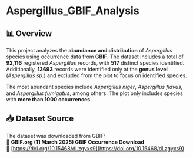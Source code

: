 # Aspergillus_GBIF_Analysis

## 📊 Overview
This project analyzes the **abundance and distribution** of *Aspergillus* species using occurrence data from **GBIF**.
The dataset includes a total of **92,116** registered *Aspergillus* records, with **517** distinct species identified.  
Additionally, **13693** records were identified only at the **genus level** (*Aspergillus sp.*) and excluded from the plot to focus on identified species.  

The most abundant species include *Aspergillus niger*, *Aspergillus flavus*, and *Aspergillus fumigatus*, among others. The plot only includes species with **more than 1000 occurrences**.


## 📥 Dataset Source
The dataset was downloaded from GBIF:  
📌 **GBIF.org (11 March 2025) GBIF Occurrence Download**  
🔗 [https://doi.org/10.15468/dl.zgyxs9](https://doi.org/10.15468/dl.zgyxs9)



